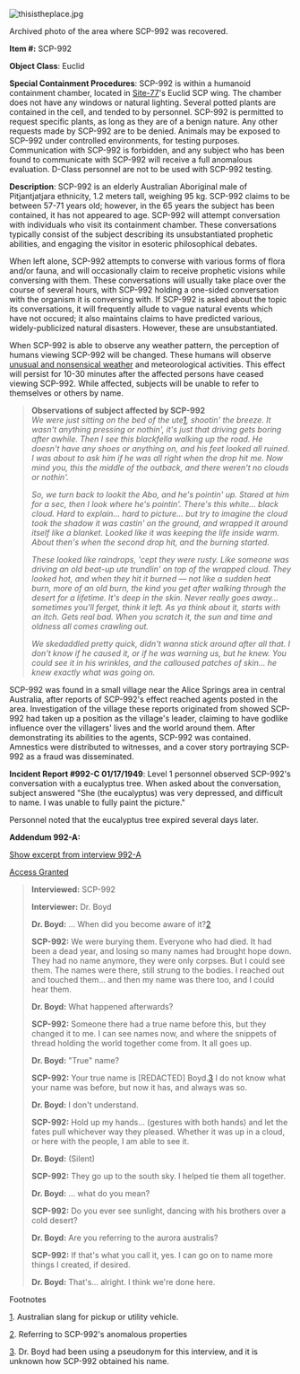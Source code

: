 ![thisistheplace.jpg](http://scp-wiki.wdfiles.com/local--files/scp-992/thisistheplace.jpg)

Archived photo of the area where SCP-992 was recovered.

**Item #:** SCP-992

**Object Class**: Euclid

**Special Containment Procedures**: SCP-992 is within a humanoid containment chamber, located in [Site-77](/secure-facility-dossier-site-77)'s Euclid SCP wing. The chamber does not have any windows or natural lighting. Several potted plants are contained in the cell, and tended to by personnel. SCP-992 is permitted to request specific plants, as long as they are of a benign nature. Any other requests made by SCP-992 are to be denied. Animals may be exposed to SCP-992 under controlled environments, for testing purposes. Communication with SCP-992 is forbidden, and any subject who has been found to communicate with SCP-992 will receive a full anomalous evaluation. D-Class personnel are not to be used with SCP-992 testing.

**Description**: SCP-992 is an elderly Australian Aboriginal male of Pitjantjatjara ethnicity, 1.2 meters tall, weighing 95 kg. SCP-992 claims to be between 57-71 years old; however, in the 65 years the subject has been contained, it has not appeared to age. SCP-992 will attempt conversation with individuals who visit its containment chamber. These conversations typically consist of the subject describing its unsubstantiated prophetic abilities, and engaging the visitor in esoteric philosophical debates.

When left alone, SCP-992 attempts to converse with various forms of flora and/or fauna, and will occasionally claim to receive prophetic visions while conversing with them. These conversations will usually take place over the course of several hours, with SCP-992 holding a one-sided conversation with the organism it is conversing with. If SCP-992 is asked about the topic its conversations, it will frequently allude to vague natural events which have not occured; it also maintains claims to have predicted various, widely-publicized natural disasters. However, these are unsubstantiated.

When SCP-992 is able to observe any weather pattern, the perception of humans viewing SCP-992 will be changed. These humans will observe [unusual and nonsensical weather](/scp-2255) and meteorological activities. This effect will persist for 10-30 minutes after the affected persons have ceased viewing SCP-992. While affected, subjects will be unable to refer to themselves or others by name.

> **Observations of subject affected by SCP-992**  
> _We were just sitting on the bed of the ute[1](javascript:;), shootin' the breeze. It wasn't anything pressing or nothin', it's just that driving gets boring after awhile. Then I see this blackfella walking up the road. He doesn't have any shoes or anything on, and his feet looked all ruined. I was about to ask him if he was all right when the drop hit me. Now mind you, this the middle of the outback, and there weren't no clouds or nothin'._
> 
> _So, we turn back to lookit the Abo, and he's pointin' up. Stared at him for a sec, then I look where he's pointin'. There's this white… black cloud. Hard to explain… hard to picture… but try to imagine the cloud took the shadow it was castin' on the ground, and wrapped it around itself like a blanket. Looked like it was keeping the life inside warm. About then's when the second drop hit, and the burning started._
> 
> _These looked like raindrops, 'cept they were rusty. Like someone was driving an old beat-up ute trundlin' on top of the wrapped cloud. They looked hot, and when they hit it burned — not like a sudden heat burn, more of an old burn, the kind you get after walking through the desert for a lifetime. It's deep in the skin. Never really goes away… sometimes you'll ferget, think it left. As ya think about it, starts with an itch. Gets real bad. When you scratch it, the sun and time and oldness all comes crawling out._
> 
> _We skedaddled pretty quick, didn't wanna stick around after all that. I don't know if he caused it, or if he was warning us, but he knew. You could see it in his wrinkles, and the calloused patches of skin… he knew exactly what was going on._

SCP-992 was found in a small village near the Alice Springs area in central Australia, after reports of SCP-992's effect reached agents posted in the area. Investigation of the village these reports originated from showed SCP-992 had taken up a position as the village's leader, claiming to have godlike influence over the villagers' lives and the world around them. After demonstrating its abilities to the agents, SCP-992 was contained. Amnestics were distributed to witnesses, and a cover story portraying SCP-992 as a fraud was disseminated.

**Incident Report #992-C 01/17/1949**: Level 1 personnel observed SCP-992's conversation with a eucalyptus tree. When asked about the conversation, subject answered "She (the eucalyptus) was very depressed, and difficult to name. I was unable to fully paint the picture."

Personnel noted that the eucalyptus tree expired several days later.

**Addendum 992-A:**

[Show excerpt from interview 992-A](javascript:;)

[Access Granted](javascript:;)

> **Interviewed:** SCP-992  
>   
> **Interviewer:** Dr. Boyd  
>   
> **<Begin Log>**  
>   
> **Dr. Boyd:** … When did you become aware of it?[2](javascript:;)  
>   
> **SCP-992:** We were burying them. Everyone who had died. It had been a dead year, and losing so many names had brought hope down. They had no name anymore, they were only corpses. But I could see them. The names were there, still strung to the bodies. I reached out and touched them… and then my name was there too, and I could hear them.
> 
> **Dr. Boyd:** What happened afterwards?
> 
> **SCP-992:** Someone there had a true name before this, but they changed it to me. I can see names now, and where the snippets of thread holding the world together come from. It all goes up.
> 
> **Dr. Boyd:** "True" name?
> 
> **SCP-992:** Your true name is \[REDACTED\] Boyd.[3](javascript:;) I do not know what your name was before, but now it has, and always was so.
> 
> **Dr. Boyd:** I don't understand.
> 
> **SCP-992:** Hold up my hands… (gestures with both hands) and let the fates pull whichever way they pleased. Whether it was up in a cloud, or here with the people, I am able to see it.
> 
> **Dr. Boyd:** (Silent)
> 
> **SCP-992:** They go up to the south sky. I helped tie them all together.
> 
> **Dr. Boyd:** … what do you mean?
> 
> **SCP-992:** Do you ever see sunlight, dancing with his brothers over a cold desert?
> 
> **Dr. Boyd:** Are you referring to the aurora australis?
> 
> **SCP-992:** If that's what you call it, yes. I can go on to name more things I created, if desired.
> 
> **Dr. Boyd:** That's… alright. I think we're done here.  
>   
> **<End Log>**

Footnotes

[1](javascript:;). Australian slang for pickup or utility vehicle.

[2](javascript:;). Referring to SCP-992's anomalous properties

[3](javascript:;). Dr. Boyd had been using a pseudonym for this interview, and it is unknown how SCP-992 obtained his name.